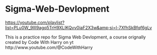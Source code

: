 # Sigma-Web-Devlopment
https://youtube.com/playlist?list=PLu0W_9lII9agq5TrH9XLIKQvv0iaF2X3w&amp;si=l-7XfhSkBfqf6gLv
<br>
<p>This is a practice repo for Sigma Web Devlopment, a course orignally created by Code With Harry on yt
http://www.youtube.com/@CodeWithHarry</p>
